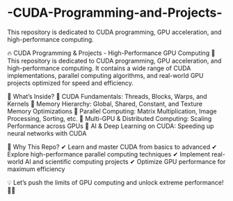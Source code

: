 # -CUDA-Programming-and-Projects-
This repository is dedicated to CUDA programming, GPU acceleration, and high-performance computing.


🔥 CUDA Programming & Projects - High-Performance GPU Computing 🚀
This repository is dedicated to CUDA programming, GPU acceleration, and high-performance computing. It contains a wide range of CUDA implementations, parallel computing algorithms, and real-world GPU projects optimized for speed and efficiency.

🔹 What’s Inside?
🚀 CUDA Fundamentals: Threads, Blocks, Warps, and Kernels
🚀 Memory Hierarchy: Global, Shared, Constant, and Texture Memory Optimizations
🚀 Parallel Computing: Matrix Multiplication, Image Processing, Sorting, etc.
🚀 Multi-GPU & Distributed Computing: Scaling Performance across GPUs
🚀 AI & Deep Learning on CUDA: Speeding up neural networks with CUDA

🎯 Why This Repo?
✔ Learn and master CUDA from basics to advanced
✔ Explore high-performance parallel computing techniques
✔ Implement real-world AI and scientific computing projects
✔ Optimize GPU performance for maximum efficiency

💡 Let’s push the limits of GPU computing and unlock extreme performance! 🚀🔥

